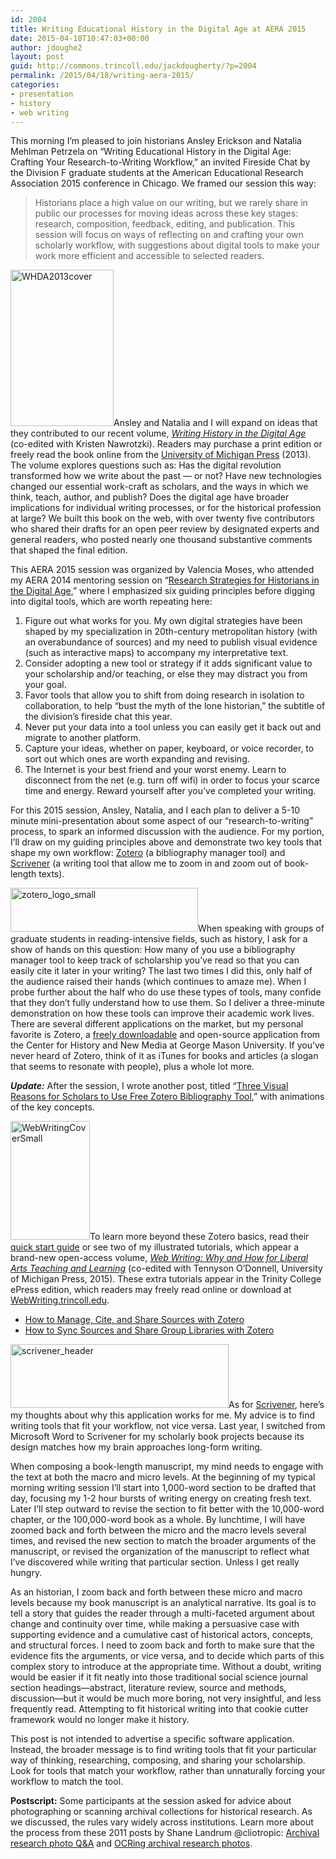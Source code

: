 ```yaml
---
id: 2004
title: Writing Educational History in the Digital Age at AERA 2015
date: 2015-04-18T10:47:03+00:00
author: jdoughe2
layout: post
guid: http://commons.trincoll.edu/jackdougherty/?p=2004
permalink: /2015/04/18/writing-aera-2015/
categories:
- presentation
- history
- web writing
---
```

This morning I&#8217;m pleased to join historians Ansley Erickson and Natalia Mehlman Petrzela on &#8220;Writing Educational History in the Digital Age: Crafting Your Research-to-Writing Workflow,&#8221; an invited Fireside Chat by the Division F graduate students at the American Educational Research Association 2015 conference in Chicago. We framed our session this way:

> Historians place a high value on our writing, but we rarely share in public our processes for moving ideas across these key stages: research, composition, feedback, editing, and publication. This session will focus on ways of reflecting on and crafting your own scholarly workflow, with suggestions about digital tools to make your work more efficient and accessible to selected readers.

[<img class="alignright size-full wp-image-1628" alt="WHDA2013cover" src="http://localhost/wordpress/wp-content/uploads/2013/10/WHDA2013cover.jpg" width="165" height="250" />](http://localhost/wordpress/wp-content/uploads/2013/10/WHDA2013cover.jpg)Ansley and Natalia and I will expand on ideas that they contributed to our recent volume, [_Writing History in the Digital Age_](http://www.press.umich.edu/4766562/writing_history_in_the_digital_age) (co-edited with Kristen Nawrotzki). Readers may purchase a print edition or freely read the book online from the [University of Michigan Press](http://www.press.umich.edu/4766562/writing_history_in_the_digital_age) (2013). The volume explores questions such as: Has the digital revolution transformed how we write about the past — or not? Have new technologies changed our essential work-craft as scholars, and the ways in which we think, teach, author, and publish? Does the digital age have broader implications for individual writing processes, or for the historical profession at large? We built this book on the web, with over twenty five contributors who shared their drafts for an open peer review by designated experts and general readers, who posted nearly one thousand substantive comments that shaped the final edition.

This AERA 2015 session was organized by Valencia Moses, who attended my AERA 2014 mentoring session on &#8220;[Research Strategies for Historians in the Digital Age](http://commons.trincoll.edu/jackdougherty/2014/04/03/research-strategies/),&#8221; where I emphasized six guiding principles before digging into digital tools, which are worth repeating here:

  1. Figure out what works for you. My own digital strategies have been shaped by my specialization in 20th-century metropolitan history (with an overabundance of sources) and my need to publish visual evidence (such as interactive maps) to accompany my interpretative text.
  2. Consider adopting a new tool or strategy if it adds significant value to your scholarship and/or teaching, or else they may distract you from your goal.
  3. Favor tools that allow you to shift from doing research in isolation to collaboration, to help “bust the myth of the lone historian,” the subtitle of the division’s fireside chat this year.
  4. Never put your data into a tool unless you can easily get it back out and migrate to another platform.
  5. Capture your ideas, whether on paper, keyboard, or voice recorder, to sort out which ones are worth expanding and revising.
  6. The Internet is your best friend and your worst enemy. Learn to disconnect from the net (e.g. turn off wifi) in order to focus your scarce time and energy. Reward yourself after you’ve completed your writing.

For this 2015 session, Ansley, Natalia, and I each plan to deliver a 5-10 minute mini-presentation about some aspect of our &#8220;research-to-writing&#8221; process, to spark an informed discussion with the audience. For my portion, I&#8217;ll draw on my guiding principles above and demonstrate two key tools that shape my own workflow: [Zotero](http://www.zotero.org) (a bibliography manager tool) and [Scrivener](https://www.literatureandlatte.com/scrivener.php) (a writing tool that allow me to zoom in and zoom out of book-length texts).

[<img class="alignright size-full wp-image-2012" alt="zotero_logo_small" src="http://localhost/wordpress/wp-content/uploads/2015/04/zotero_logo_small.png" width="300" height="70" />](http://localhost/wordpress/wp-content/uploads/2015/04/zotero_logo_small.png)When speaking with groups of graduate students in reading-intensive fields, such as history, I ask for a show of hands on this question: How many of you use a bibliography manager tool to keep track of scholarship you&#8217;ve read so that you can easily cite it later in your writing? The last two times I did this, only half of the audience raised their hands (which continues to amaze me). When I probe further about the half who do use these types of tools, many confide that they don&#8217;t fully understand how to use them. So I deliver a three-minute demonstration on how these tools can improve their academic work lives. There are several different applications on the market, but my personal favorite is Zotero, a [freely downloadable](https://www.zotero.org/download/) and open-source application from the Center for History and New Media at George Mason University. If you&#8217;ve never heard of Zotero, think of it as iTunes for books and articles (a slogan that seems to resonate with people), plus a whole lot more.

_**Update:**_ After the session, I wrote another post, titled &#8220;[Three Visual Reasons for Scholars to Use Free Zotero Bibliography Tool](http://commons.trincoll.edu/jackdougherty/2015/04/19/three-visual-reasons-zotero/),&#8221; with animations of the key concepts.

[<img class="alignright size-full wp-image-2002" alt="WebWritingCoverSmall" src="http://localhost/wordpress/wp-content/uploads/2015/04/WebWritingCoverSmall.jpg" width="127" height="190" />](http://localhost/wordpress/wp-content/uploads/2015/04/WebWritingCoverSmall.jpg)To learn more beyond these Zotero basics, read their [quick start guide](https://www.zotero.org/support/quick_start_guide) or see two of my illustrated tutorials, which appear a brand-new open-access volume, [_Web Writing: Why and How for Liberal Arts Teaching and Learning_](http://webwriting.trincoll.edu/) (co-edited with Tennyson O&#8217;Donnell, University of Michigan Press, 2015). These extra tutorials appear in the Trinity College ePress edition, which readers may freely read online or download at [WebWriting.trincoll.edu](http://webwriting.trincoll.edu).

  * [How to Manage, Cite, and Share Sources with Zotero](http://epress.trincoll.edu/webwriting/chapter/how-to-zotero/)
  * [How to Sync Sources and Share Group Libraries with Zotero](http://epress.trincoll.edu/webwriting/chapter/how-to-sync-sources-and-share-group-libraries-with-zotero/)

[<img class="alignright size-full wp-image-2010" alt="scrivener_header" src="http://localhost/wordpress/wp-content/uploads/2015/04/scrivener_header.png" width="349" height="102" srcset="http://localhost/wordpress/wp-content/uploads/2015/04/scrivener_header.png 349w, http://localhost/wordpress/wp-content/uploads/2015/04/scrivener_header-300x88.png 300w" sizes="(max-width: 349px) 100vw, 349px" />](http://localhost/wordpress/wp-content/uploads/2015/04/scrivener_header.png)As for [Scrivener](https://www.literatureandlatte.com/scrivener.php), here&#8217;s my thoughts about why this application works for me. My advice is to find writing tools that fit your workflow, not vice versa. Last year, I switched from Microsoft Word to Scrivener for my scholarly book projects because its design matches how my brain approaches long-form writing.

When composing a book-length manuscript, my mind needs to engage with the text at both the macro and micro levels. At the beginning of my typical morning writing session I&#8217;ll start into 1,000-word section to be drafted that day, focusing my 1-2 hour bursts of writing energy on creating fresh text. Later I&#8217;ll step outward to revise the section to fit better with the 10,000-word chapter, or the 100,000-word book as a whole. By lunchtime, I will have zoomed back and forth between the micro and the macro levels several times, and revised the new section to match the broader arguments of the manuscript, or revised the organization of the manuscript to reflect what I&#8217;ve discovered while writing that particular section. Unless I get really hungry.

As an historian, I zoom back and forth between these micro and macro levels because my book manuscript is an analytical narrative. Its goal is to tell a story that guides the reader through a multi-faceted argument about change and continuity over time, while making a persuasive case with supporting evidence and a cumulative cast of historical actors, concepts, and structural forces. I need to zoom back and forth to make sure that the evidence fits the arguments, or vice versa, and to decide which parts of this complex story to introduce at the appropriate time. Without a doubt, writing would be easier if it fit neatly into those traditional social science journal section headings—abstract, literature review, source and methods, discussion—but it would be much more boring, not very insightful, and less frequently read. Attempting to fit historical writing into that cookie cutter framework would no longer make it history.

This post is not intended to advertise a specific software application. Instead, the broader message is to find writing tools that fit your particular way of thinking, researching, composing, and sharing your scholarship. Look for tools that match your workflow, rather than unnaturally forcing your workflow to match the tool.

**Postscript:** Some participants at the session asked for advice about photographing or scanning archival collections for historical research. As we discussed, the rules vary widely across institutions. Learn more about the process from these 2011 posts by Shane Landrum @cliotropic: [Archival research photo Q&A](http://cliotropic.org/blog/2011/06/archival-research-photo-qa-ipads-big-documents/) and [OCRing archival research photos](http://cliotropic.org/blog/2011/10/ocring-archival-research-photos-with-devonthink/).

&nbsp;
